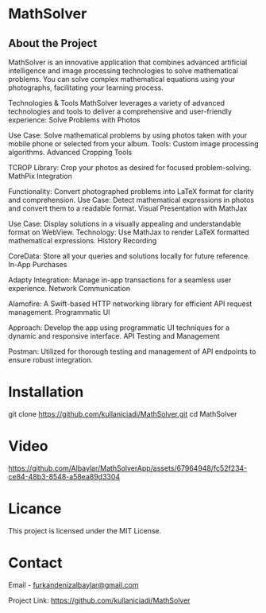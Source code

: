 
# MathSolver

## About the Project
MathSolver is an innovative application that combines advanced artificial intelligence and image processing technologies to solve mathematical problems. You can solve complex mathematical equations using your photographs, facilitating your learning process.

Technologies & Tools
MathSolver leverages a variety of advanced technologies and tools to deliver a comprehensive and user-friendly experience:
Solve Problems with Photos

Use Case: Solve mathematical problems by using photos taken with your mobile phone or selected from your album.
Tools: Custom image processing algorithms.
Advanced Cropping Tools

TCROP Library: Crop your photos as desired for focused problem-solving.
MathPix Integration

Functionality: Convert photographed problems into LaTeX format for clarity and comprehension.
Use Case: Detect mathematical expressions in photos and convert them to a readable format.
Visual Presentation with MathJax

Use Case: Display solutions in a visually appealing and understandable format on WebView.
Technology: Use MathJax to render LaTeX formatted mathematical expressions.
History Recording

CoreData: Store all your queries and solutions locally for future reference.
In-App Purchases

Adapty Integration: Manage in-app transactions for a seamless user experience.
Network Communication

Alamofire: A Swift-based HTTP networking library for efficient API request management.
Programmatic UI

Approach: Develop the app using programmatic UI techniques for a dynamic and responsive interface.
API Testing and Management

Postman: Utilized for thorough testing and management of API endpoints to ensure robust integration.

# Installation

git clone https://github.com/kullaniciadi/MathSolver.git
cd MathSolver


# Video


https://github.com/Albaylar/MathSolverApp/assets/67964948/fc52f234-ce84-48b3-8548-a58ea89d3304


# Licance
  This project is licensed under the MIT License.

# Contact
  Email - furkandenizalbaylar@gmail.com

  Project Link: https://github.com/kullaniciadi/MathSolver
